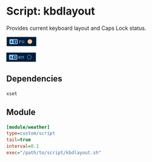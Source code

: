 # Script: kbdlayout

Provides current keyboard layout and Caps Lock status.

![alt text](./kbdlayout1.png "kbdlayout1.png")
 
![alt text](./kbdlayout2.png "kbdlayout2.png")
## Dependencies
	xset

## Module

```ini
[module/weather]
type=custom/script
tail=true
interval=0.1
exec="/path/to/script/kbdlayout.sh"
```

